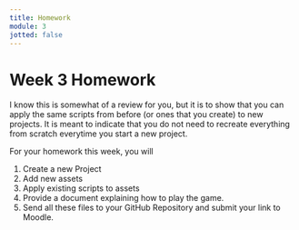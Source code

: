 ```yaml
---
title: Homework
module: 3
jotted: false
---
```


# Week 3 Homework

I know this is somewhat of a review for you, but it is to show that you can apply the same scripts from before (or ones that you create) to new projects.  It is meant to indicate that you do not need to recreate everything from scratch everytime you start a new project.

For your homework this week, you will

1. Create a new Project
2. Add new assets
3. Apply existing scripts to assets
4. Provide a document explaining how to play the game.
5. Send all these files to your GitHub Repository and submit your link to Moodle.
